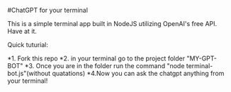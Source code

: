 #ChatGPT for your terminal

This is a simple terminal app built in NodeJS utilizing OpenAI's free API. Have at it.


Quick tuturial:

*1. Fork this repo
*2. in your terminal go to the project folder "MY-GPT-BOT"
*3. Once you are in the folder run the command "node terminal-bot.js"(without quatations)
*4.Now you can ask the chatgpt anything from your terminal! 

